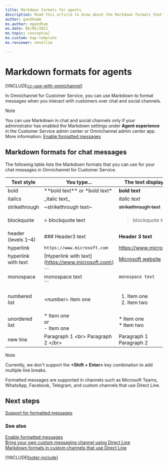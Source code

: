 ```yaml
---
title: Markdown formats for agents
description: Read this article to know about the Markdown formats that agents can use for chat messages in Omnichannel for Customer Service.
author: gandhamm
ms.author: mgandham
ms.date: 06/05/2023
ms.topic: conceptual
ms.custom: bap-template
ms.reviewer: nenellim

---
```

# Markdown formats for agents

[!INCLUDE[cc-use-with-omnichannel](../includes/cc-use-with-omnichannel.md)]

In Omnichannel for Customer Service, you can use Markdown to format messages when you interact with customers over chat and social channels.

> [!NOTE]
> You can use Markdown in chat and social channels only if your administrator has enabled the Markdown settings under **Agent experience** in the Customer Service admin center or Omnichannel admin center app. More information: [Enable formatted messages](enable-formatted-messages.md)

## Markdown formats for chat messages

The following table lists the Markdown formats that you can use for your chat messages in Omnichannel for Customer Service. 

|  Text style               |    You type...                       | The text displays as...  |
| ------------------------- | -------------------------------      | -----------------------  |
| bold                      | \*\*bold text\*\*   or \*bold text*                          | **bold text**                 |
| italics                   | \_italic text\_                          | *italic text*                   |
| strikethrough             | ~strikethrough text~                      | ~~strikethrough text~~                 |
| blockquote                | > blockquote text                        | <blockquote>blockquote text</blockquote>  |
| header (levels 1&ndash;4) | ### Header3 text                         | **Header 3 text** <br>                  |
| hyperlink                 | `https://www.microsoft.com`         | <https://www.microsoft.com>    |
| hyperlink with text       | [Hyperlink with text]\(https://www.microsoft.com\)  | [Microsoft website](https://www.microsoft.com) |
| monospace                 | \`\`\` <br>monospace text<br>\`\`\`           | ```monospace text```                     |
| numbered list             |  \<number\> Item one                 |  <ol><li> Item one </li> <li> Item two</li></ol>  |
| unordered list            | \* Item one <br> or <br> - Item one  |  \* Item one <br> \* Item two  |
| new line                | Paragraph 1 \<br\> Paragraph 2 \<\/br\>  | Paragraph 1 <br> Paragraph 2 </br>            |

> [!NOTE]
> Currently, we don't support the **<Shift + Enter>** key combination to add multiple line breaks.

Formatted messages are supported in channels such as Microsoft Teams, WhatsApp, Facebook, Telegram, and custom channels that use Direct Line.

## Next steps

[Support for formatted messages](card-support-in-channels.md#support-for-formatted-messages)

### See also

[Enable formatted messages](enable-formatted-messages.md)  
[Bring your own custom messaging channel using Direct Line](bring-your-own-channel.md)  
[Markdown formats in custom channels that use Direct Line](markdown-formats-dev.md)  

[!INCLUDE[footer-include](../includes/footer-banner.md)]